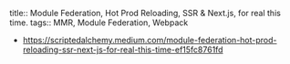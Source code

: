 title:: Module Federation, Hot Prod Reloading, SSR & Next.js, for real this time.
tags:: MMR, Module Federation, Webpack

- https://scriptedalchemy.medium.com/module-federation-hot-prod-reloading-ssr-next-js-for-real-this-time-ef15fc8761fd
